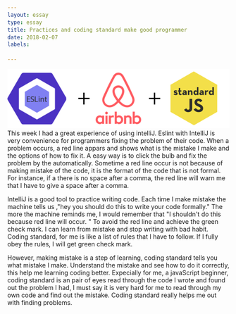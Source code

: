 ```yaml
---
layout: essay
type: essay
title: Practices and coding standard make good programmer
date: 2018-02-07
labels:

---
```

<img class=" image width=100" src="../images/js.png">
This week I had a great experience of using intelliJ. Eslint with IntelliJ is very convenience for programmers fixing the problem of their code. When a problem occurs, a red line appars and shows what is the mistake I make and the options of how to fix it. A easy way is to click the bulb and fix the problem by the automatically. Sometime a red line occur is not because of making mistake of the code, it is the format of the code that is not formal. For instance, if a there is no space after a comma, the red line will warn me that I have to give a space after a comma. 



IntelliJ is a good tool to practice writing code. Each time I make mistake the machine tells us ,"hey you should do this to write your code formally." The more the machine reminds me, I would remember that "I shouldn't do this because red line will occur. " To avoid the red line and achieve the green check mark. I can learn from mistake and stop writing with bad habit. Coding standard, for me is like a list of rules that I have to follow. If I fully obey the rules, I will get green check mark. 



However, making mistake is a step of learning, coding standard tells you what mistake I make. Understand the mistake and see how to do it correctly, this help me learning coding better. Expecially for me, a javaScript beginner, coding standard is an pair of eyes read through the code I wrote and found out the problem I had, I must say it is very hard for me to read through my own code and find out the mistake. Coding standard really helps me out with finding problems.



